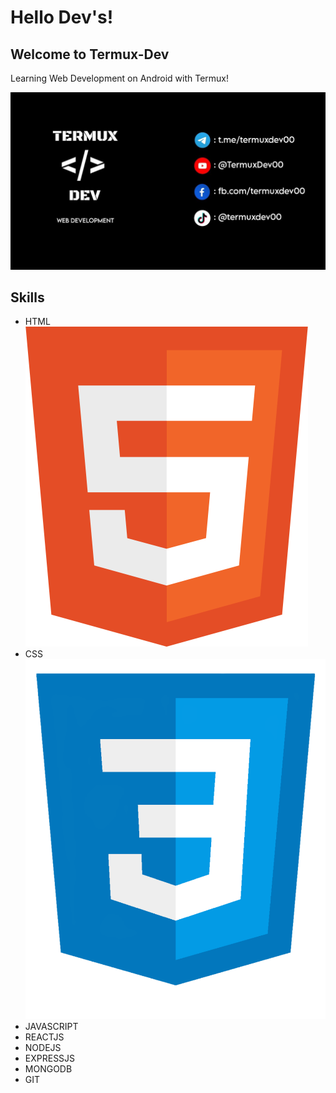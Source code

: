 <div>
  <h1>Hello Dev's!</h1>
<h2>Welcome to Termux-Dev</h2>
<p>Learning Web Development on Android with Termux!</p>
</div>
<div>
  <img src="https://github.com/TermuxDev/TermuxDev/blob/main/img/cover.jpg" />
</div>
<div>
  <h2>Skills</h2>
  <ul>
    <li>
    HTML
    <img src="https://github.com/TermuxDev/TermuxDev/blob/main/icons/html.png">
    </li>
    <li>
    CSS
    <img src="https://github.com/TermuxDev/TermuxDev/blob/main/icons/css.png">
    </li>
    <li>JAVASCRIPT</li>
    <li>REACTJS</li>
    <li>NODEJS</li>
    <li>EXPRESSJS</li>
    <li>MONGODB</li>
    <li>GIT</li>
  </ul>
</div>
